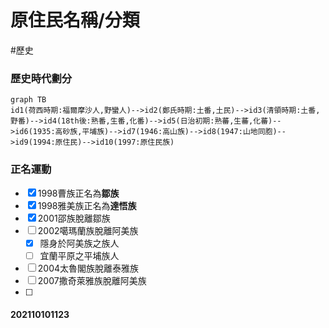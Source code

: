 # 原住民名稱/分類
#歷史

### 歷史時代劃分
```mermaid
graph TB
id1(荷西時期:福爾摩沙人,野蠻人)-->id2(鄭氏時期:土番,土民)-->id3(清領時期:土番,野番)-->id4(18th後:熟番,生番,化番)-->id5(日治初期:熟蕃,生蕃,化蕃)-->id6(1935:高砂族,平埔族)-->id7(1946:高山族)-->id8(1947:山地同胞)-->id9(1994:原住民)-->id10(1997:原住民族)
```
### 正名運動
- [x] 1998曹族正名為**鄒族**
- [x] 1998雅美族正名為**達悟族**
- [x] 2001邵族脫離鄒族
- [ ] 2002噶瑪蘭族脫離阿美族
	- [x] 隱身於阿美族之族人
	- [ ] 宜蘭平原之平埔族人
- [ ] 2004太魯閣族脫離泰雅族
- [ ] 2007撒奇萊雅族脫離阿美族
- [ ] 
#### 202110101123
